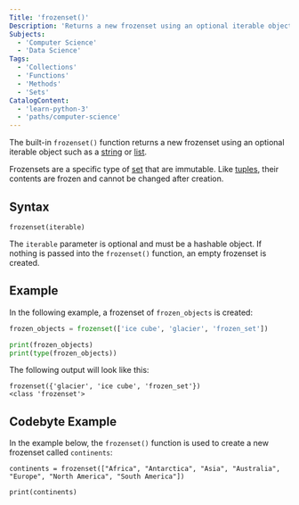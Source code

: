 ```yaml
---
Title: 'frozenset()'
Description: 'Returns a new frozenset using an optional iterable object such as a string or list.'
Subjects:
  - 'Computer Science'
  - 'Data Science'
Tags:
  - 'Collections'
  - 'Functions'
  - 'Methods'
  - 'Sets'
CatalogContent:
  - 'learn-python-3'
  - 'paths/computer-science'
---
```


The built-in `frozenset()` function returns a new frozenset using an optional iterable object such as a [string](https://www.codecademy.com/resources/docs/python/strings) or [list](https://www.codecademy.com/resources/docs/python/lists).

Frozensets are a specific type of [set](https://www.codecademy.com/resources/docs/python/sets) that are immutable. Like [tuples](https://www.codecademy.com/resources/docs/python/tuples), their contents are frozen and cannot be changed after creation.

## Syntax

```pseudo
frozenset(iterable)
```

The `iterable` parameter is optional and must be a hashable object. If nothing is passed into the `frozenset()` function, an empty frozenset is created.

## Example

In the following example, a frozenset of `frozen_objects` is created:

```py
frozen_objects = frozenset(['ice cube', 'glacier', 'frozen_set'])

print(frozen_objects)
print(type(frozen_objects))
```

The following output will look like this:

```shell
frozenset({'glacier', 'ice cube', 'frozen_set'})
<class 'frozenset'>
```

## Codebyte Example

In the example below, the `frozenset()` function is used to create a new frozenset called `continents`:

```codebyte/python
continents = frozenset(["Africa", "Antarctica", "Asia", "Australia", "Europe", "North America", "South America"])

print(continents)
```
